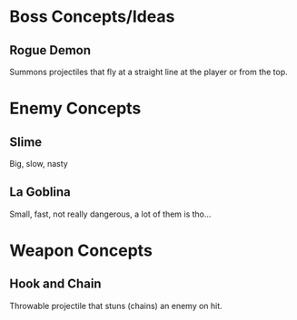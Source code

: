 # Boss Concepts/Ideas
## Rogue Demon
Summons projectiles that fly at a straight line at the player or from the top.

# Enemy Concepts
## Slime
Big, slow, nasty
## La Goblina
Small, fast, not really dangerous, a lot of them is tho...


# Weapon Concepts
## Hook and Chain
Throwable projectile that stuns (chains) an enemy on hit.
